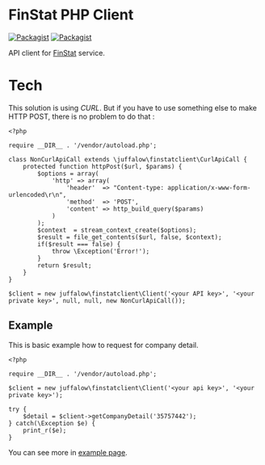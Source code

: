# FinStat PHP Client

[![Packagist](https://img.shields.io/packagist/v/juffalow/finstatclient.svg)](https://packagist.org/packages/juffalow/finstatclient) [![Packagist](https://img.shields.io/packagist/dm/juffalow/finstatclient.svg)](https://packagist.org/packages/juffalow/finstatclient)

API client for [FinStat](http://finstat.sk/api) service.

# Tech

This solution is using _CURL_. But if you have to use something else to make
HTTP POST, there is no problem to do that :

```
<?php

require __DIR__ . '/vendor/autoload.php';

class NonCurlApiCall extends \juffalow\finstatclient\CurlApiCall {
    protected function httpPost($url, $params) {
        $options = array(
            'http' => array(
                'header'  => "Content-type: application/x-www-form-urlencoded\r\n",
                'method'  => 'POST',
                'content' => http_build_query($params)
            )
        );
        $context  = stream_context_create($options);
        $result = file_get_contents($url, false, $context);
        if($result === false) {
            throw \Exception('Error!');
        }
        return $result;
    }
}

$client = new juffalow\finstatclient\Client('<your API key>', '<your private key>', null, null, new NonCurlApiCall());
```

## Example

This is basic example how to request for company detail.

```
<?php

require __DIR__ . '/vendor/autoload.php';

$client = new juffalow\finstatclient\Client('<your api key>', '<your private key>');

try {
    $detail = $client->getCompanyDetail('35757442');
} catch(\Exception $e) {
    print_r($e);
}
```

You can see more in [example page](/example/index.php).
